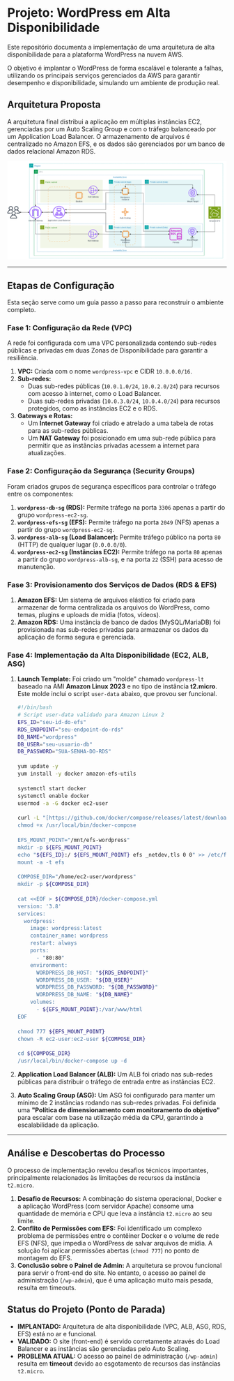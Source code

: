 # Projeto: WordPress em Alta Disponibilidade 

Este repositório documenta a implementação de uma arquitetura de alta disponibilidade para a plataforma WordPress na nuvem AWS. 

O objetivo é implantar o WordPress de forma escalável e tolerante a falhas, utilizando os principais serviços gerenciados da AWS para garantir desempenho e disponibilidade, simulando um ambiente de produção real.

## Arquitetura Proposta

A arquitetura final distribui a aplicação em múltiplas instâncias EC2, gerenciadas por um Auto Scaling Group e com o tráfego balanceado por um Application Load Balancer. O armazenamento de arquivos é centralizado no Amazon EFS, e os dados são gerenciados por um banco de dados relacional Amazon RDS.

![Diagrama da Arquitetura](imagens/Diagrama-WordPress.png)

---

## Etapas de Configuração

Esta seção serve como um guia passo a passo para reconstruir o ambiente completo.

### Fase 1: Configuração da Rede (VPC)
A rede foi configurada com uma VPC personalizada contendo sub-redes públicas e privadas em duas Zonas de Disponibilidade para garantir a resiliência.

1.  **VPC:** Criada com o nome `wordpress-vpc` e CIDR `10.0.0.0/16`.
2.  **Sub-redes:**
    * Duas sub-redes públicas (`10.0.1.0/24`, `10.0.2.0/24`) para recursos com acesso à internet, como o Load Balancer.
    * Duas sub-redes privadas (`10.0.3.0/24`, `10.0.4.0/24`) para recursos protegidos, como as instâncias EC2 e o RDS.
3.  **Gateways e Rotas:**
    * Um **Internet Gateway** foi criado e atrelado a uma tabela de rotas para as sub-redes públicas.
    * Um **NAT Gateway** foi posicionado em uma sub-rede pública para permitir que as instâncias privadas acessem a internet para atualizações.

### Fase 2: Configuração da Segurança (Security Groups)
Foram criados grupos de segurança específicos para controlar o tráfego entre os componentes:

1.  **`wordpress-db-sg` (RDS):** Permite tráfego na porta `3306` apenas a partir do grupo `wordpress-ec2-sg`.
2.  **`wordpress-efs-sg` (EFS):** Permite tráfego na porta `2049` (NFS) apenas a partir do grupo `wordpress-ec2-sg`.
3.  **`wordpress-alb-sg` (Load Balancer):** Permite tráfego público na porta `80` (HTTP) de qualquer lugar (`0.0.0.0/0`).
4.  **`wordpress-ec2-sg` (Instâncias EC2):** Permite tráfego na porta `80` apenas a partir do grupo `wordpress-alb-sg`, e na porta `22` (SSH) para acesso de manutenção.

### Fase 3: Provisionamento dos Serviços de Dados (RDS & EFS)

1.  **Amazon EFS:** Um sistema de arquivos elástico foi criado para armazenar de forma centralizada os arquivos do WordPress, como temas, plugins e uploads de mídia (fotos, vídeos).
2.  **Amazon RDS:** Uma instância de banco de dados (MySQL/MariaDB) foi provisionada nas sub-redes privadas para armazenar os dados da aplicação de forma segura e gerenciada.

### Fase 4: Implementação da Alta Disponibilidade (EC2, ALB, ASG)

1.  **Launch Template:** Foi criado um "molde" chamado `wordpress-lt` baseado na AMI **Amazon Linux 2023** e no tipo de instância **t2.micro**. Este molde inclui o script `user-data` abaixo, que provou ser funcional.

    ```bash
    #!/bin/bash
    # Script user-data validado para Amazon Linux 2
    EFS_ID="seu-id-do-efs"
    RDS_ENDPOINT="seu-endpoint-do-rds"
    DB_NAME="wordpress"
    DB_USER="seu-usuario-db"
    DB_PASSWORD="SUA-SENHA-DO-RDS"

    yum update -y
    yum install -y docker amazon-efs-utils

    systemctl start docker
    systemctl enable docker
    usermod -a -G docker ec2-user

    curl -L "[https://github.com/docker/compose/releases/latest/download/docker-compose-$(uname](https://github.com/docker/compose/releases/latest/download/docker-compose-$(uname) -s)-$(uname -m)" -o /usr/local/bin/docker-compose
    chmod +x /usr/local/bin/docker-compose

    EFS_MOUNT_POINT="/mnt/efs-wordpress"
    mkdir -p ${EFS_MOUNT_POINT}
    echo "${EFS_ID}:/ ${EFS_MOUNT_POINT} efs _netdev,tls 0 0" >> /etc/fstab
    mount -a -t efs

    COMPOSE_DIR="/home/ec2-user/wordpress"
    mkdir -p ${COMPOSE_DIR}

    cat <<EOF > ${COMPOSE_DIR}/docker-compose.yml
    version: '3.8'
    services:
      wordpress:
        image: wordpress:latest
        container_name: wordpress
        restart: always
        ports:
          - "80:80"
        environment:
          WORDPRESS_DB_HOST: "${RDS_ENDPOINT}"
          WORDPRESS_DB_USER: "${DB_USER}"
          WORDPRESS_DB_PASSWORD: "${DB_PASSWORD}"
          WORDPRESS_DB_NAME: "${DB_NAME}"
        volumes:
          - ${EFS_MOUNT_POINT}:/var/www/html
    EOF

    chmod 777 ${EFS_MOUNT_POINT}
    chown -R ec2-user:ec2-user ${COMPOSE_DIR}

    cd ${COMPOSE_DIR}
    /usr/local/bin/docker-compose up -d
    ```

2.  **Application Load Balancer (ALB):** Um ALB foi criado nas sub-redes públicas para distribuir o tráfego de entrada entre as instâncias EC2.
3.  **Auto Scaling Group (ASG):** Um ASG foi configurado para manter um mínimo de 2 instâncias rodando nas sub-redes privadas. Foi definida uma **"Política de dimensionamento com monitoramento do objetivo"** para escalar com base na utilização média da CPU, garantindo a escalabilidade da aplicação.

---

## Análise e Descobertas do Processo

O processo de implementação revelou desafios técnicos importantes, principalmente relacionados às limitações de recursos da instância `t2.micro`.

1.  **Desafio de Recursos:** A combinação do sistema operacional, Docker e a aplicação WordPress (com servidor Apache) consome uma quantidade de memória e CPU que leva a instância `t2.micro` ao seu limite.
2.  **Conflito de Permissões com EFS:** Foi identificado um complexo problema de permissões entre o contêiner Docker e o volume de rede EFS (NFS), que impedia o WordPress de salvar arquivos de mídia. A solução foi aplicar permissões abertas (`chmod 777`) no ponto de montagem do EFS.
3.  **Conclusão sobre o Painel de Admin:** A arquitetura se provou funcional para servir o front-end do site. No entanto, o acesso ao painel de administração (`/wp-admin`), que é uma aplicação muito mais pesada, resulta em timeouts.

## Status do Projeto (Ponto de Parada)

* **IMPLANTADO:** Arquitetura de alta disponibilidade (VPC, ALB, ASG, RDS, EFS) está no ar e funcional.
* **VALIDADO:** O site (front-end) é servido corretamente através do Load Balancer e as instâncias são gerenciadas pelo Auto Scaling.
* **PROBLEMA ATUAL:** O acesso ao painel de administração (`/wp-admin`) resulta em **timeout** devido ao esgotamento de recursos das instâncias `t2.micro`.
